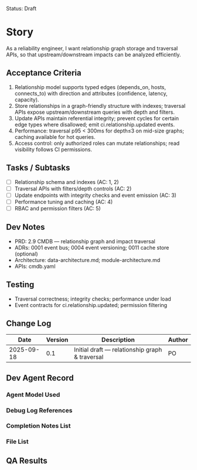 Status: Draft

# Story
As a reliability engineer,
I want relationship graph storage and traversal APIs,
so that upstream/downstream impacts can be analyzed efficiently.

## Acceptance Criteria
1. Relationship model supports typed edges (depends_on, hosts, connects_to) with direction and attributes (confidence, latency, capacity).
2. Store relationships in a graph-friendly structure with indexes; traversal APIs expose upstream/downstream queries with depth and filters.
3. Update APIs maintain referential integrity; prevent cycles for certain edge types where disallowed; emit ci.relationship.updated events.
4. Performance: traversal p95 < 300ms for depth≤3 on mid-size graphs; caching available for hot queries.
5. Access control: only authorized roles can mutate relationships; read visibility follows CI permissions.

## Tasks / Subtasks
- [ ] Relationship schema and indexes (AC: 1, 2)
- [ ] Traversal APIs with filters/depth controls (AC: 2)
- [ ] Update endpoints with integrity checks and event emission (AC: 3)
- [ ] Performance tuning and caching (AC: 4)
- [ ] RBAC and permission filters (AC: 5)

## Dev Notes
- PRD: 2.9 CMDB — relationship graph and impact traversal
- ADRs: 0001 event bus; 0004 event versioning; 0011 cache store (optional)
- Architecture: data-architecture.md; module-architecture.md
- APIs: cmdb.yaml

## Testing
- Traversal correctness; integrity checks; performance under load
- Event contracts for ci.relationship.updated; permission filtering

## Change Log
| Date       | Version | Description                                     | Author |
|------------|---------|-------------------------------------------------|--------|
| 2025-09-18 | 0.1     | Initial draft — relationship graph & traversal | PO     |

## Dev Agent Record

### Agent Model Used
<record at implementation time>

### Debug Log References
<links at implementation time>

### Completion Notes List
<notes at implementation time>

### File List
<files at implementation time>

## QA Results
<QA to fill>

